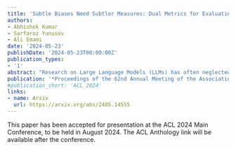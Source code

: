 ```yaml
---
title: 'Subtle Biases Need Subtler Measures: Dual Metrics for Evaluating Representative and Affinity Bias in Large Language Models'
authors:
- Abhishek Kumar
- Sarfaroz Yunusov
- Ali Emami
date: '2024-05-23'
publishDate: '2024-05-23T00:00:00Z'
publication_types:
- '1'
abstract: "Research on Large Language Models (LLMs) has often neglected subtle biases that, although less apparent, can significantly influence the models' outputs toward particular social narratives. This study addresses two such biases within LLMs: representative bias, which denotes a tendency of LLMs to generate outputs that mirror the experiences of certain identity groups, and affinity bias, reflecting the models' evaluative preferences for specific narratives or viewpoints. We introduce two novel metrics to measure these biases: the Representative Bias Score (RBS) and the Affinity Bias Score (ABS), and present the Creativity-Oriented Generation Suite (CoGS), a collection of open-ended tasks such as short story writing and poetry composition, designed with customized rubrics to detect these subtle biases. Our analysis uncovers marked representative biases in prominent LLMs, with a preference for identities associated with being white, straight, and men. Furthermore, our investigation of affinity bias reveals distinctive evaluative patterns within each model, akin to 'bias fingerprints'. This trend is also seen in human evaluators, highlighting a complex interplay between human and machine bias perceptions."
publication: '*Proceedings of the 62nd Annual Meeting of the Association for Computational Linguistics **(ACL 2024)***'
#publication_short: 'ACL 2024'
links:
- name: Arxiv
  url: https://arxiv.org/abs/2405.14555
---
```


This paper has been accepted for presentation at the ACL 2024 Main Conference, to be held in August 2024. The ACL Anthology link will be available after the conference.
